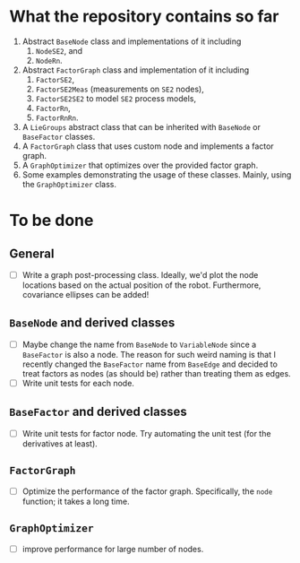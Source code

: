 # What the repository contains so far
1. Abstract `BaseNode` class and implementations of it including
   1. `NodeSE2`, and
   2. `NodeRn`.
2. Abstract `FactorGraph` class and implementation of it including
   1. `FactorSE2`,
   2. `FactorSE2Meas` (measurements on `SE2` nodes),
   3. `FactorSE2SE2` to model `SE2` process models,
   4. `FactorRn`, 
   5. `FactorRnRn`.
3. A `LieGroups` abstract class that can be inherited with `BaseNode` or `BaseFactor` classes.
4. A `FactorGraph` class that uses custom node and implements a factor graph.
5. A `GraphOptimizer` that optimizes over the provided factor graph.
6. Some examples demonstrating the usage of these classes. Mainly, using the `GraphOptimizer` class. 


# To be done
## General
- [ ] Write a graph post-processing class. Ideally, we'd plot the node locations based on the actual position of the robot. Furthermore, covariance ellipses can be added!
   
## `BaseNode` and derived classes
- [ ] Maybe change the name from `BaseNode` to `VariableNode` since a `BaseFactor` is also a node. The reason for such weird naming is that I recently changed the `BaseFactor` name from `BaseEdge` and decided to treat factors as nodes (as should be) rather than treating them as edges.
- [ ] Write unit tests for each node.
## `BaseFactor` and derived classes
- [ ] Write unit tests for factor node. Try automating the unit test (for the derivatives at least).

## `FactorGraph`
- [ ] Optimize the performance of the factor graph. Specifically, the `node` function; it takes a long time.
## `GraphOptimizer`
- [ ] improve performance for large number of nodes.